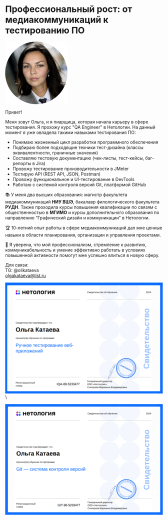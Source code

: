 # Профессиональный рост: от медиакоммуникаций к тестированию ПО

![Фото](Foto2Kataeva.png)

Привет!

Меня зовут Ольга, и я пиарщица, которая начала карьеру в сфере тестирования. Я прохожу курс "QA Engineer" в Нетологии. На данный момент я уже овладела такими навыками тестирования ПО:

* Понимаю жизненный цикл разработки программного обеспечения
* Подбираю более подходящие техники тест-дизайна (классы эквивалентности, граничные значения)
* Составляю тестовую документацию (чек-листы, тест-кейсы, баг-репорты в Jira)
* Провожу тестирование производительности в JMeter
* Тестирую API (REST API, JSON, Postman)
* Провожу функциональное и UI-тестирование в DevTools
* Работаю с системой контроля версий Git, платформой GitHub

📚 У меня два высших образования: магистр факультета медиакоммуникаций **НИУ ВШЭ**, бакалавр филологического факультета **РУДН**. Также проходила курсы повышения квалификации по связям с общественностью в **МГИМО** и курсы дополнительного образования по направлению “Графический дизайн и коммуникации” в Нетологии.   

🏆 10-летний опыт работы в сфере медиакоммуникаций дал мне ценные навыки в области планирования, организации и управления проектами.

🎯 Я уверена, что мой профессионализм, стремление к развитию, коммуникабельность и умение эффективно работать в условиях повышенной активности помогут мне успешно влиться в новую сферу.

Для связи:\
TG: @olikataeva\
olgakataeva@list.ru

![Фото](Certificate%20manual%20.png)\

![Фото](Certificate%202.png)
